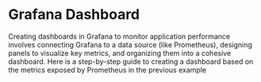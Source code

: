# Grafana Dashboard

Creating dashboards in Grafana to monitor application performance involves connecting Grafana to a data source (like Prometheus), designing panels to visualize key metrics, and organizing them into a cohesive dashboard. Here is a step-by-step guide to creating a dashboard based on the metrics exposed by Prometheus in the previous example
